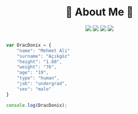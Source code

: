 <h1 align="center"> 💙 About Me 💜</h1>
<p align="center">
     <a href="https://www.instagram.com/rinn.mali" target"blank_"><img src="https://img.shields.io/badge/INSTAGRAM%20-DC3175.svg?&style=for-the-badge&logo=instagram&logoColor=white"></a>
      <a href="https://open.spotify.com/user/163blka9bl9jfg98e89cl3w9h" target"blank_"><img src="https://img.shields.io/badge/Spotify%20-1ed760.svg?&style=for-the-badge&logo=spotify&logoColor=white"></a>
     <a href="mailto:maliackgz0@gmail.com" target"blank_"><img src="https://img.shields.io/badge/Gmail-ff0000?style=for-the-badge&logo=gmail&logoColor=white"></a>
      <a href="https://discord.com/users/423478579150454786" target"blank_"><img src="https://img.shields.io/badge/Discord%20-7289DA.svg?&style=for-the-badge&logo=discord&logoColor=white"></a>
</p>
<div align="center">
<img src="https://lanyard.cnrad.dev/api/423478579150454786" alt="">
</div>

```js
var DracDonix = {
    "name": "Mehmet Ali"
    "surname": "Açıkgöz"    
    "height": "1.80",
    "weight": "76",
    "age": "19",
    "type": "human",
    "job": "undergrad",
    "sex": "male"
}

console.log(DracDonix);
```
